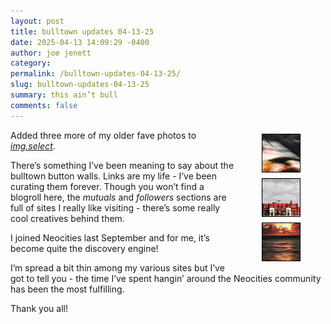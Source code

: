 ```yaml
---
layout: post
title: bulltown updates 04-13-25
date: 2025-04-13 14:09:29 -0400
author: joe jenett
category: 
permalink: /bulltown-updates-04-13-25/
slug: bulltown-updates-04-13-25
summary: this ain’t bull
comments: false
---
```

<div style="position:relative;float:right;margin:3px;width:136px;text-align:center;clear:both;">
<img src="/images/abstracto-th.jpg" alt="" width="60" style="border:1px solid #000;margin:3px;"><br><img src="/images/playtime-th.jpg" alt="" width="60" style="border:1px solid #000;margin:3px;"><br><img src="/images/skyfire-th.jpg" alt="" width="60" style="border:1px solid #000;margin:3px;">
</div>
Added three more of my older fave photos to <a href="https://bulltown.joejenett.com/img.select/"><em>img.select</em></a>.

<p>
There’s something I’ve been meaning to say about the bulltown button walls. Links are my life - I’ve been curating them forever. Though you won’t find a blogroll here, the <em>mutuals</em> and <em>followers</em> sections are full of sites I really like visiting - there’s some really cool creatives behind them.
</p>
<p>
I joined Neocities last September and for me, it’s become quite the discovery engine!
</p>
<p>
I’m spread a bit thin among my various sites but I’ve got to tell you - the time I’ve spent hangin’ around the Neocities community has been the most fulfilling.
</p>
<p>Thank you all!</p>
<a href="https://brid.gy/publish/mastodon"></a>